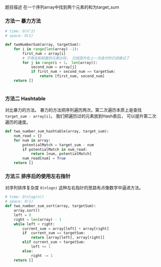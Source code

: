 题目描述
在一个序列array中找到两个元素的和为target_sum

### 方法一 暴力方法

```python
# time: O(n^2)
# space: O(1)

def twoNumberSum(array, targetSum):
	for i in range(len(array) -1):
		first_num = array[i]
		# 不用去和前面的元素比较， 已经因为在上一次迭代时已经做过了
		for j in range(i + 1， len(array)): 
			second_num = array[j]
			if first_num + second_num == targetSum:
				return [first_num, second_num]
	return []
	
```


### 方法二 Hashtable
对比暴力的方法。 暴力的方法把序列遍历两次。第二次遍历本质上是查找 `target_sum - array[i]`。
我们把遍历过的元素放到Hash表后， 可以提升第二次遍历的速度。 


```python
def two_number_sum_hashtable(array, target_sum):
	num_read = {}
	for num in array:
		potentialMatch = target_sum - num
		if potentialMatch in num_read:
			return [num, potentialMatch]
		num_read[num] = True
	return []
```

### 方法三 排序后的使用左右指针
对序列排序复杂度 `O(nlogn)`
这种左右指针的思路有点像数学中逼进方法。 

```python
# time: O(nlog(n))
# space: O(1)
def two_number_sum_sort(array, targetSum):
	array.sort()
	left = 0
	right = len(array) - 1
	while left < right: 
		current_sum = array[left] + array[right]
		if  current_sum == targetSum:
			return [array[left], array[right]]
		elif current_sum < targetSum:
			left += 1
		else:
			right -= 1
	return []

```